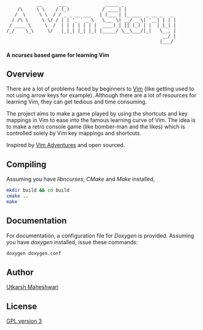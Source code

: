                __      ___              _____ _                   
        /\     \ \    / (_)            / ____| |                  
       /  \     \ \  / / _ _ __ ___   | (___ | |_ ___  _ __ _   _ 
      / /\ \     \ \/ / | | '_ ` _ \   \___ \| __/ _ \| '__| | | |
     / ____ \     \  /  | | | | | | |  ____) | || (_) | |  | |_| |
    /_/    \_\     \/   |_|_| |_| |_| |_____/ \__\___/|_|   \__, |
                                                             __/ |
                                                            |___/

#### A _ncurses_ based game for learning Vim

## Overview
There are a lot of problems faced by beginners to [Vim](http://www.vim.org/)
(like getting used to not using arrow keys for example). Although there are a
lot of resources for learning Vim, they can get tedious and time consuming.  

The project aims to make a game played by using the shortcuts and key mappings
in Vim to ease into the famous learning curve of Vim. The idea is to make a
retro console game (like bomber-man and the likes) which is controlled solely
by Vim key mappings and shortcuts.  

Inspired by [Vim Adventures](https://vim-adventures.com/) and open sourced.

## Compiling
Assuming you have _libncurses_, _CMake_ and _Make_ installed,
```bash
mkdir build && cd build
cmake ..
make
```

## Documentation
For documentation, a configuration file for _Doxygen_ is provided. Assuming you
 have _doxygen_ installed, issue these commands:
```bash
doxygen doxygen.conf
```

## Author
[Utkarsh Maheshwari](https://github.com/UtkarshMe)

## License
[GPL version 3](https://github.com/UtkarshMe/a-vim-story/blob/master/LICENSE)
